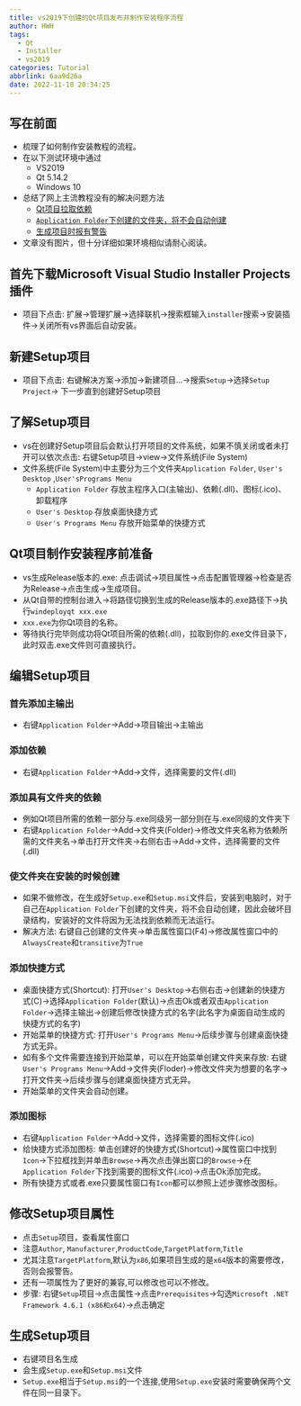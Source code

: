 ```yaml
---
title: vs2019下创建的Qt项目发布并制作安装程序流程
author: HWH
tags:
  - Qt
  - Installer
  - vs2019
categories: Tutorial
abbrlink: 6aa9d26a
date: 2022-11-18 20:34:25
---
```




## 写在前面
 - 梳理了如何制作安装教程的流程。
 - 在以下测试环境中通过
 	- VS2019
 	- Qt 5.14.2
 	- Windows 10
 - 总结了网上主流教程没有的解决问题方法
 	- [Qt项目拉取依赖](#jump1)
 	- [`Application Folder`下创建的文件夹，将不会自动创建](#jump2)
 	- [生成项目时报有警告](#jump3)
 - 文章没有图片，但十分详细如果环境相似请耐心阅读。

## 首先下载Microsoft Visual Studio Installer Projects插件
- 项目下点击: 扩展->管理扩展->选择联机->搜索框输入`installer`搜索->安装插件->关闭所有vs界面后自动安装。

## 新建Setup项目
- 项目下点击: 右键解决方案->添加->新建项目...->搜索`Setup`->选择`Setup Project`-> 下一步直到创建好Setup项目

## 了解Setup项目
- vs在创建好Setup项目后会默认打开项目的文件系统，如果不慎关闭或者未打开可以依次点击: 右键Setup项目->view->文件系统(File System)
- 文件系统(File System)中主要分为三个文件夹`Application Folder`, `User's Desktop` ,`User'sPrograms Menu`
	- `Application Folder` 存放主程序入口(主输出)、依赖(.dll)、图标(.ico)、卸载程序
	- `User's Desktop` 存放桌面快捷方式
	- `User's Programs Menu`	存放开始菜单的快捷方式
<span id="jump1"></span>
## Qt项目制作安装程序前准备

- vs生成Release版本的.exe: 点击调试->项目属性->点击配置管理器->检查是否为Release->点击生成->生成项目。
- 从Qt自带的控制台进入->将路径切换到生成的Release版本的.exe路径下->执行`windeployqt xxx.exe`
- `xxx.exe`为你Qt项目的名称。
- 等待执行完毕则成功将Qt项目所需的依赖(.dll)，拉取到你的.exe文件目录下，此时双击.exe文件则可直接执行。

## 编辑Setup项目

### 首先添加主输出
- 右键`Application Folder`->Add->项目输出->主输出

### 添加依赖
- 右键`Application Folder`->Add->文件，选择需要的文件(.dll)

### 添加具有文件夹的依赖
- 例如Qt项目所需的依赖一部分与.exe同级另一部分则在与.exe同级的文件夹下
- 右键`Application Folder`->Add->文件夹(Folder)->修改文件夹名称为依赖所需的文件夹名->单击打开文件夹->右侧右击->Add->文件，选择需要的文件(.dll)
<span id="jump2"></span>
### 使文件夹在安装的时候创建
- 如果不做修改，在生成好`Setup.exe`和`Setup.msi`文件后，安装到电脑时，对于自己在`Application Folder`下创建的文件夹，将不会自动创建，因此会破坏目录结构，安装好的文件将因为无法找到依赖而无法运行。
- 解决方法: 右键自己创建的文件夹->单击属性窗口(F4)->修改属性窗口中的`AlwaysCreate`和`transitive`为`True`

### 添加快捷方式
- 桌面快捷方式(Shortcut): 打开`User's Desktop`->右侧右击->创建新的快捷方式(C)->选择`Application Folder`(默认)->点击Ok或者双击`Application Folder`->选择主输出->创建后修改快捷方式的名字(此名字为桌面自动生成的快捷方式的名字)
- 开始菜单的快捷方式: 打开`User's Programs Menu`->后续步骤与创建桌面快捷方式无异。
- 如有多个文件需要连接到开始菜单，可以在开始菜单创建文件夹来存放: 右键`User's Programs Menu`->Add->文件夹(Floder)->修改文件夹为想要的名字->打开文件夹->后续步骤与创建桌面快捷方式无异。
- 开始菜单的文件夹会自动创建。

### 添加图标
- 右键`Application Folder`->Add->文件，选择需要的图标文件(.ico)
- 给快捷方式添加图标: 单击创建好的快捷方式(Shortcut)->属性窗口中找到`Icon`->下拉框找到并单击`Browse`->再次点击弹出窗口的`Browse`->在`Application Folder`下找到需要的图标文件(.ico)->点击Ok添加完成。
- 所有快捷方式或者.exe只要属性窗口有`Icon`都可以参照上述步骤修改图标。
<span id="jump3"></span>
## 修改Setup项目属性
- 点击`Setup`项目，查看属性窗口
- 注意`Author`, `Manufacturer`,`ProductCode`,`TargetPlatform`,`Title`
- 尤其注意`TargetPlatform`,默认为`x86`,如果项目生成的是`x64`版本的需要修改，否则会报警告。
- 还有一项属性为了更好的兼容,可以修改也可以不修改。
- 步骤: 右键`Setup`项目->点击属性->点击`Prerequisites`->勾选`Microsoft .NET Framework 4.6.1 (x86和x64)`->点击确定

## 生成Setup项目
- 右键项目名生成
- 会生成`Setup.exe`和`Setup.msi`文件
- `Setup.exe`相当于`Setup.msi`的一个连接,使用`Setup.exe`安装时需要确保两个文件在同一目录下。
